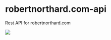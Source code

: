 # robertnorthard.com-api
Rest API for robertnorthard.com

![](https://travis-ci.org/RobertNorthard/robertnorthard.com-api.svg?branch=master)
